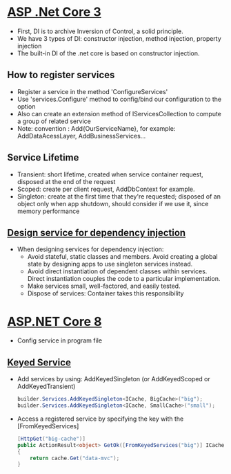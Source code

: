 # [ASP .Net Core 3](https://docs.microsoft.com/en-us/aspnet/core/fundamentals/dependency-injection?view=aspnetcore-5.0)
- First, DI is to archive Inversion of Control, a solid principle.
- We have 3 types of DI: constructor injection, method injection, property injection
- The built-in DI of the .net core is based on constructor injection.
 ## How to register services
  - Register a service in the method 'ConfigureServices'
  - Use 'services.Configure' method to config/bind  our configuration to the option
  - Also can create an extension method of IServicesCollection to compute a group of related service
  - Note: convention : Add{OurServiceName}, for example: AddDataAcessLayer, AddBusinessServices...
 ## Service Lifetime
  - Transient: short lifetime, created when  service container request, disposed at the end of the request
  - Scoped: create per client request, AddDbContext for example.
  - Singleton: create at the first time that they're requested; disposed of an object only when app shutdown, should consider if we use it, since memory performance
 ## [Design service for dependency injection](https://docs.microsoft.com/en-us/dotnet/core/extensions/dependency-injection-guidelines)
  - When designing services for dependency injection:
    + Avoid stateful, static classes and members. Avoid creating a global state by designing apps to use singleton services instead.
    + Avoid direct instantiation of dependent classes within services. Direct instantiation couples the code to a particular implementation.
    + Make services small, well-factored, and easily tested.
    + Dispose of services: Container takes this responsibility
   
# [ASP.NET Core 8](https://learn.microsoft.com/en-us/aspnet/core/fundamentals/dependency-injection?view=aspnetcore-8.0)
 - Config service in program file
 ## [Keyed Service](https://learn.microsoft.com/en-us/aspnet/core/fundamentals/dependency-injection?view=aspnetcore-8.0#keyed-services)
  - Add services by using: AddKeyedSingleton (or AddKeyedScoped or AddKeyedTransient)
    ```C#
    builder.Services.AddKeyedSingleton<ICache, BigCache>("big");
    builder.Services.AddKeyedSingleton<ICache, SmallCache>("small");
    ```
  - Access a registered service by specifying the key with the [FromKeyedServices]
    ```C#
    [HttpGet("big-cache")]
    public ActionResult<object> GetOk([FromKeyedServices("big")] ICache cache)
    {
        return cache.Get("data-mvc");
    }
    ```
    

